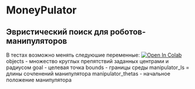 # MoneyPulator


## Эвристический поиск для роботов-манипуляторов

В тестах возможно менять следуюшие переменные:
[![Open In Colab](https://colab.research.google.com/assets/colab-badge.svg)](https://colab.research.google.com/github/MMiknich/MoneyPulator/blob/main/Manipulator.ipynb)
objects - множество круглых препятствий заданных центрами и радиусом
goal - целевая точка
bounds - границы среды
manipulator_ls = длины сочленений манипулятора
manipulator_thetas - начальное положение манипулятора
